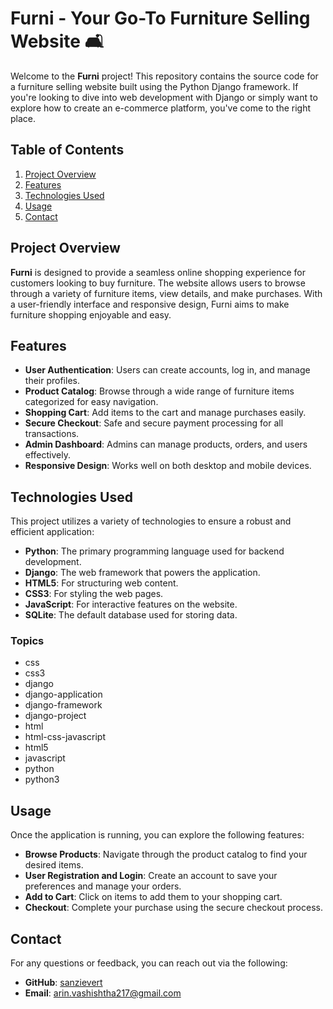 # Furni - Your Go-To Furniture Selling Website 🛋️

Welcome to the **Furni** project! This repository contains the source code for a furniture selling website built using the Python Django framework. If you're looking to dive into web development with Django or simply want to explore how to create an e-commerce platform, you've come to the right place.


## Table of Contents

1. [Project Overview](#project-overview)
2. [Features](#features)
3. [Technologies Used](#technologies-used)
4. [Usage](#usage)
5. [Contact](#contact)

## Project Overview

**Furni** is designed to provide a seamless online shopping experience for customers looking to buy furniture. The website allows users to browse through a variety of furniture items, view details, and make purchases. With a user-friendly interface and responsive design, Furni aims to make furniture shopping enjoyable and easy.

## Features

- **User Authentication**: Users can create accounts, log in, and manage their profiles.
- **Product Catalog**: Browse through a wide range of furniture items categorized for easy navigation.
- **Shopping Cart**: Add items to the cart and manage purchases easily.
- **Secure Checkout**: Safe and secure payment processing for all transactions.
- **Admin Dashboard**: Admins can manage products, orders, and users effectively.
- **Responsive Design**: Works well on both desktop and mobile devices.

## Technologies Used

This project utilizes a variety of technologies to ensure a robust and efficient application:

- **Python**: The primary programming language used for backend development.
- **Django**: The web framework that powers the application.
- **HTML5**: For structuring web content.
- **CSS3**: For styling the web pages.
- **JavaScript**: For interactive features on the website.
- **SQLite**: The default database used for storing data.
  
### Topics

- css
- css3
- django
- django-application
- django-framework
- django-project
- html
- html-css-javascript
- html5
- javascript
- python
- python3


## Usage

Once the application is running, you can explore the following features:

- **Browse Products**: Navigate through the product catalog to find your desired items.
- **User Registration and Login**: Create an account to save your preferences and manage your orders.
- **Add to Cart**: Click on items to add them to your shopping cart.
- **Checkout**: Complete your purchase using the secure checkout process.


## Contact

For any questions or feedback, you can reach out via the following:

- **GitHub**: [sanzievert](https://github.com/arin2107)
- **Email**: arin.vashishtha217@gmail.com
